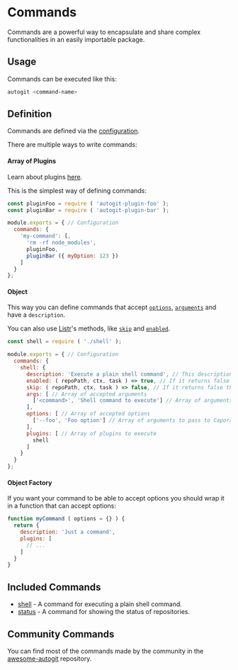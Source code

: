 
# Commands

Commands are a powerful way to encapsulate and share complex functionalities in an easily importable package.

## Usage

Commands can be executed like this:

```sh
autogit <command-name>
```

## Definition

Commands are defined via the [configuration](/configuration.md).

There are multiple ways to write commands:

#### Array of Plugins

Learn about plugins [here](/plugins.md).

This is the simplest way of defining commands:

```js
const pluginFoo = require ( 'autogit-plugin-foo' );
const pluginBar = require ( 'autogit-plugin-bar' );

module.exports = { // Configuration
  commands: {
    'my-command': [,
      'rm -rf node_modules',
      pluginFoo,
      pluginBar ({ myOption: 123 })
    ]
  }
};
```

#### Object

This way you can define commands that accept [`options`](https://github.com/mattallty/Caporal.js#optionsynopsis-description-validator-defaultvalue-required---command), [`arguments`](https://github.com/mattallty/Caporal.js#argumentsynopsis-description-validator-defaultvalue---command) and have a `description`.

You can also use [Listr](https://github.com/SamVerschueren/listr)'s methods, like [`skip`](https://github.com/SamVerschueren/listr#skipping-tasks) and [`enabled`](https://github.com/SamVerschueren/listr#enabling-tasks).

```js
const shell = require ( './shell' );

module.exports = { // Configuration
  commands: {
    shell: {
      description: 'Execute a plain shell command', // This description will be displayed next to the command name when appropriate
      enabled: ( repoPath, ctx, task ) => true, // If it returns false this command will be disabled for the current repository
      skip: ( repoPath, ctx, task ) => false, // If it returns false this command will be skipped for the current repository
      args: [ // Array of accepted arguments
        ['<command>', 'Shell command to execute'] // Array of arguments to pass to Caporal's `argument` method
      ],
      options: [ // Array of accepted options
        ['--foo', 'Foo option'] // Array of arguments to pass to Caporal's `option` method
      ],
      plugins: [ // Array of plugins to execute
        shell
      ]
    }
  }
};
```

#### Object Factory

If you want your command to be able to accept options you should wrap it in a function that can accept options:

```js
function myCommand ( options = {} ) {
  return {
    description: 'Just a command',
    plugins: [
      // ...
    ]
  }
}
```

## Included Commands

- [shell](https://github.com/fabiospampinato/autogit-command-shell) - A command for executing a plain shell command.
- [status](https://github.com/fabiospampinato/autogit-command-status) - A command for showing the status of repositories.

## Community Commands

You can find most of the commands made by the community in the [awesome-autogit](https://github.com/fabiospampinato/awesome-autogit) repository.
